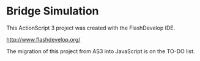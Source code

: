 # Bridge Simulation

This ActionScript 3 project was created with the FlashDevelop IDE.

http://www.flashdevelop.org/

The migration of this project from AS3 into JavaScript is on the TO-DO list.
